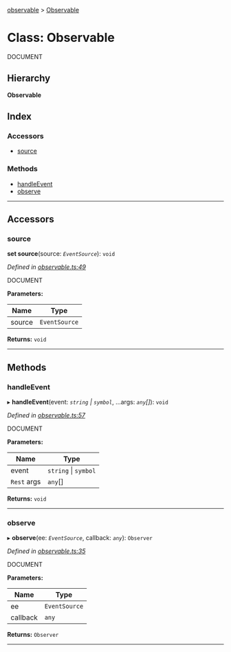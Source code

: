 [observable](../README.md) > [Observable](../classes/observable.md)

# Class: Observable

DOCUMENT

## Hierarchy

**Observable**

## Index

### Accessors

* [source](observable.md#source)

### Methods

* [handleEvent](observable.md#handleevent)
* [observe](observable.md#observe)

---

## Accessors

<a id="source"></a>

###  source

**set source**(source: *`EventSource`*): `void`

*Defined in [observable.ts:49](https://github.com/strong-roots-capital/observable/blob/f660ece/src/observable.ts#L49)*

DOCUMENT

**Parameters:**

| Name | Type |
| ------ | ------ |
| source | `EventSource` |

**Returns:** `void`

___

## Methods

<a id="handleevent"></a>

###  handleEvent

▸ **handleEvent**(event: *`string` \| `symbol`*, ...args: *`any`[]*): `void`

*Defined in [observable.ts:57](https://github.com/strong-roots-capital/observable/blob/f660ece/src/observable.ts#L57)*

DOCUMENT

**Parameters:**

| Name | Type |
| ------ | ------ |
| event | `string` \| `symbol` |
| `Rest` args | `any`[] |

**Returns:** `void`

___
<a id="observe"></a>

###  observe

▸ **observe**(ee: *`EventSource`*, callback: *`any`*): `Observer`

*Defined in [observable.ts:35](https://github.com/strong-roots-capital/observable/blob/f660ece/src/observable.ts#L35)*

DOCUMENT

**Parameters:**

| Name | Type |
| ------ | ------ |
| ee | `EventSource` |
| callback | `any` |

**Returns:** `Observer`

___

